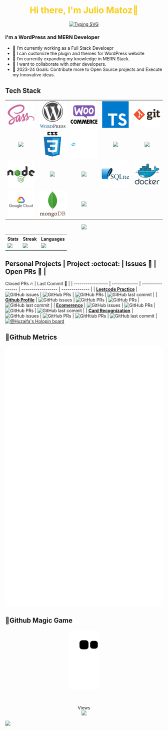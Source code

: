 <body>
  <div align="center">
    <h1 style="color: #f7cc18ff">
      Hi there, I'm Julio Matoz👋<a href="#"></a>
    </h1>
  </div>
  <p align="center">
    <a href="https://git.io/typing-svg">
      <img
        src="https://readme-typing-svg.herokuapp.com?font=sans-serif+fonts&weight=800&size=24&duration=2000&pause=1000&color=F7CC18&center=true&vCenter=true&width=435&lines=WordPress+Developer+;React+Developer;Front+End+Developer"
        alt="Typing SVG"
      />
    </a>
  </p>

  <h3>I'm a WordPress and MERN Developer</h3>
  <ul>
    <li>🔭 I’m currently working as a Full Stack Develoepr</li>
    <li>💎 I can customize the plugin and themes for WordPress website</li>
    <li>🌱 I’m currently expanding my knowledge in MERN Stack.</li>
    <li>👯 I want to collaborate with other developers.</li>
    <li>
      🥅 2023-24 Goals: Contribute more to Open Source projects and Execute my
      Innovative ideas.
    </li>
  </ul>

  <h2>Tech Stack</h2>

  <table>
    <tr>
      <td align="center">
        <img
          src="https://github.com/devicons/devicon/blob/master/icons/sass/sass-original.svg"
          width="100"
        />
      </td>
      <td align="center">
        <img
          src="https://github.com/devicons/devicon/blob/master/icons/wordpress/wordpress-original.svg"
          width="100"
        />
      </td>
      <td align="center">
        <img
          src="https://github.com/devicons/devicon/blob/master/icons/woocommerce/woocommerce-original-wordmark.svg"
          width="100"
        />
      </td>
      <td align="center">
        <img
          src="https://github.com/devicons/devicon/blob/master/icons/typescript/typescript-original.svg"
          width="100"
        />
      </td>
      <td align="center">
        <img
          src="https://github.com/devicons/devicon/blob/master/icons/git/git-original-wordmark.svg"
          width="100"
        />
      </td>
    </tr>
    <tr>
      <td align="center">
        <img
          src="https://upload.wikimedia.org/wikipedia/commons/thumb/3/38/HTML5_Badge.svg/600px-HTML5_Badge.svg.png"
          width="70"
        />
      </td>
      <td align="center">
        <img
          src="https://raw.githubusercontent.com/devicons/devicon/0d6c64dbbf311879f7d563bfc3ccf559f9ed111c/icons/css3/css3-original-wordmark.svg"
          width="80"
        />
      </td>
      <td align="center" width="200">
        <img
          src="https://github.com/devicons/devicon/blob/master/icons/tailwindcss/tailwindcss-original-wordmark.svg"
          width="170"
        />
      </td>
      <td align="center" width="200">
        <img
          src="https://github.com/abranhe/programming-languages-logos/blob/master/src/javascript/javascript.svg"
          width="90"
        />
      </td>
      <td align="center" width="200">
        <img
          src="https://camo.githubusercontent.com/2b97405ead6d87cffc71126648f74f034ab9b77525453aaac85ca79248532854/68747470733a2f2f766567696269742e636f6d2f77702d636f6e74656e742f75706c6f6164732f323031382f30352f657870726573736a732e706e67"
        />
      </td>
    </tr>
    <tr>
      <td align="center" width="200">
        <img
          src="https://github.com/devicons/devicon/blob/master/icons/nodejs/nodejs-original-wordmark.svg"
        />
      </td>
      <td align="center" width="200">
        <img src="https://www.vectorlogo.zone/logos/heroku/heroku-ar21.svg" />
      </td>
      <td align="center" width="200">
        <img src="https://download.logo.wine/logo/MySQL/MySQL-Logo.wine.png" />
      </td>
      <td align="center" width="200">
        <img
          src="https://github.com/devicons/devicon/blob/master/icons/sqlite/sqlite-original-wordmark.svg"
          width="100"
        />
      </td>
      <td align="center" width="200">
        <img
          src="https://github.com/devicons/devicon/blob/master/icons/docker/docker-original-wordmark.svg"
          width="80"
        />
      </td>
    </tr>
    <tr>
      <td align="center" width="200">
        <img
          src="https://github.com/devicons/devicon/blob/master/icons/googlecloud/googlecloud-original-wordmark.svg"
          width="150"
        />
      </td>
      <td align="center" width="200">
        <img
          src="https://github.com/devicons/devicon/blob/master/icons/mongodb/mongodb-original-wordmark.svg"
          width="90"
        />
      </td>
      <td align="center">
        <img src="https://www.vectorlogo.zone/logos/reactjs/reactjs-ar21.svg" />
      </td>
    </tr>
  </table>
  <p align="center">
<!--     <a href="https://www.linkedin.com/in/hafiz-m-huzaifa-khalid-69048b1b5/"
      ><img
        src="https://img.shields.io/badge/-Hafiz%20M%20Huzaifa%20Khalid-0077B5?style=flat&logo=Linkedin&logoColor=white"
    /></a> -->
    <a href="mailto:Matosnunezj@gmail.com"
      ><img
        src="https://img.shields.io/badge/-Matosnunezj@gmail.com-D14836?style=flat&logo=Gmail&logoColor=white"
    /></a>
  </p>

  <table>
    <tr>
      <th>Stats</th>
      <th>Streak</th>
      <th>Languages</th>
    </tr>
    <tr>
      <td>
        <img
          src="https://github-profile-summary-cards.vercel.app/api/cards/stats?username=saadfareed&theme=gruvbox"
        />
      </td>
      <td>
        <a href="https://git.io/streak-stats"
          ><img
            src="https://streak-stats.demolab.com/?user=saadfareed&theme=gruvbox&hide_border=true&border_radius=32&date_format=j%20M%5B%20Y%5D&ring=888888"
        /></a>
      </td>
      <td>
        <img
          src="https://github-profile-summary-cards.vercel.app/api/cards/repos-per-language?username=huzaifa215&theme=gruvbox"
        />
      </td>
    </tr>
  </table>

  ## Personal Projects | Project :octocat: | Issues :bug: | Open PRs :bell: |
  Closed PRs :fire: | Last Commit 🚩 | | ----------------- | ------------- |
  ---------------- | ------------------ | -------------- | | [**Leetcode
  Practice**](https://github.com/saadfareed/Leetcode) | ![GitHub
  issues](https://img.shields.io/github/issues/saadfareed/Leetcode?color=green&logo=github&style=flat)
  | ![GitHub
  PRs](https://img.shields.io/github/issues-pr/saadfareed/Leetcode?style=flat&logo=github)
  | ![GitHub
  PRs](https://img.shields.io/github/issues-pr-closed/saadfareed/Leetcode?style=flat&color=critical&logo=github)
  | ![GitHub last
  commit](https://img.shields.io/github/last-commit/saadfareed/Leetcode?color=blue&logo=github&style=flat)
  | | [**Github Profile**](https://github.com/huzaifa215/huzaifa215) | ![GitHub
  issues](https://img.shields.io/github/issues/huzaifa215/huzaifa215?color=green&logo=github&style=flat)
  | ![GitHub
  PRs](https://img.shields.io/github/issues-pr/saadfareed/saadfareed?style=flat&logo=github)
  | ![GitHub
  PRs](https://img.shields.io/github/issues-pr-closed/huzaifa215/huzaifa215?style=flat&color=critical&logo=github)
  | ![GitHub last
  commit](https://img.shields.io/github/last-commit/huzaifa215/huzaifa215?color=blue&logo=github&style=flat)
  | | [**Ecomerence**](https://github.com/huzaifa215/ecommerce-rest-api) |
  ![GitHub
  issues](https://img.shields.io/github/issues/huzaifa215/ecommerce-rest-api?color=green&logo=github&style=flat)
  | ![GitHub
  PRs](https://img.shields.io/github/issues-pr/huzaifa215/ecommerce-rest-api?style=flat&logo=github)
  | ![GitHub
  PRs](https://img.shields.io/github/issues-pr-closed/huzaifa215/ecommerce-rest-api?style=flat&color=critical&logo=github)
  | ![GitHub last
  commit](https://img.shields.io/github/last-commit/huzaifa215/ecommerce-rest-api?color=blue&logo=github&style=flat)
  | | [**Card Recognization**](https://github.com/huzaifa215/cardRecognition) |
  ![GitHub
  issues](https://img.shields.io/github/issues/huzaifa215/cardRecognition?color=green&logo=github&style=flat)
  | ![GitHub
  PRs](https://img.shields.io/github/issues-pr/huzaifa215/cardRecognition?style=flat&logo=github)
  | ![GitHtiub
  PRs](https://img.shields.io/github/issues-pr-closed/huzaifa215/cardRecognition?style=flat&color=critical&logo=github)
  | ![GitHub last
  commit](https://img.shields.io/github/last-commit/huzaifa215/cardRecognition?color=blue&logo=github&style=flat)
  | [![@Huzaifa's Holopin
  board](https://holopin.io/api/user/board?user=sadi)](https://holopin.io/@huzaifa)
  ## 🚀Github Metrics

  <p align="center">
    <img
      width="625em"
      src="https://github.com/huzaifa215/huzaifa215/blob/main/github-metrics.svg"
    />
  </p>

  ## 🐛Github Magic Game

  <p align="center">
    <img
      src="https://github.com/saadfareed/saadfareed/raw/output/github-contribution-grid-snake.svg"
      alt="snake"
    />
  </p>

  <br />

  <p align="center">
    Views<br />
    <img src="https://profile-counter.glitch.me/saadfareed/count.svg" />
  </p>

  ![](https://hit.yhype.me/github/profile?user_id=50300882)
</body>
